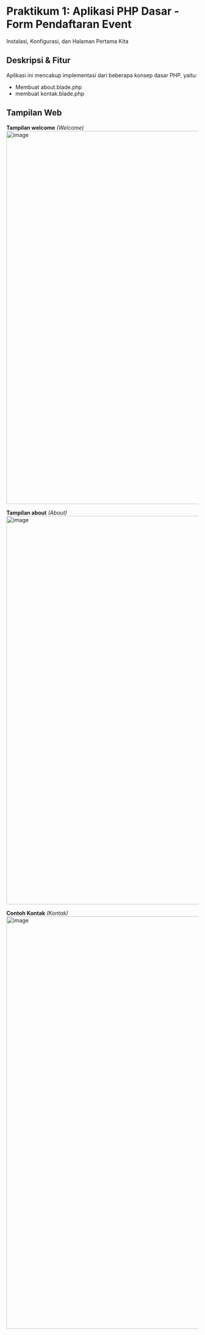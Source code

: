 # Praktikum 1: Aplikasi PHP Dasar - Form Pendaftaran Event

Instalasi, Konfigurasi, dan Halaman Pertama Kita


## Deskripsi & Fitur
Aplikasi ini mencakup implementasi dari beberapa konsep dasar PHP, yaitu:
- Membuat about.blade.php
- membuat kontak.blade.php
## Tampilan Web

**Tampilan welcome**
*(Welcome)*
<img width="1919" height="976" alt="image" src="https://github.com/user-attachments/assets/3491d1f1-b4fe-4b2d-88a5-e86b7c16cf26" />



**Tampilan about**
*(About)*
<img width="1919" height="1016" alt="image" src="https://github.com/user-attachments/assets/70971e10-81ab-4b74-bcaa-d21fa1c2f451" />


**Contoh Kontak**
*(Kontak)*
<img width="1919" height="1079" alt="image" src="https://github.com/user-attachments/assets/9ba9587a-5e48-4538-a117-2e5252a38bc8" />



